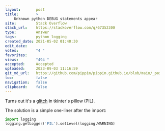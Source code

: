 ```yaml
---
layout:       post
title:        >
    Unknown python DEBUG statements appear
site:         Stack Overflow
stack_url:    https://stackoverflow.com/q/67352300
type:         Answer
tags:         python logging
created_date: 2021-05-02 01:40:30
edit_date:    
votes:        "4 "
favorites:    
views:        "494 "
accepted:     Accepted
uploaded:     2023-09-03 11:16:59
git_md_url:   https://github.com/pippim/pippim.github.io/blob/main/_posts/2021/2021-05-02-Unknown-python-DEBUG-statements-appear.md
toc:          false
navigation:   false
clipboard:    false
---
```


Turns out it's a [glitch](https://github.com/camptocamp/pytest-odoo/issues/15) in tkinter's pillow (PIL).

The solution is a simple one-liner after the import:

``` python
import logging
logging.getLogger('PIL').setLevel(logging.WARNING)
```
